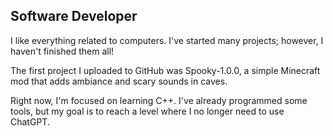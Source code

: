 ## Software Developer

I like everything related to computers. I've started many projects; however, I haven't finished them all!

The first project I uploaded to GitHub was Spooky-1.0.0, a simple Minecraft mod that adds ambiance and scary sounds in caves.

Right now, I'm focused on learning C++. I've already programmed some tools, but my goal is to reach a level where I no longer need to use ChatGPT.
